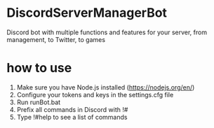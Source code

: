 # DiscordServerManagerBot
Discord bot with multiple functions and features for your server, from management, to Twitter, to games

# how to use
1. Make sure you have Node.js installed (https://nodejs.org/en/)
2. Configure your tokens and keys in the settings.cfg file
3. Run runBot.bat
4. Prefix all commands in Discord with !#
5. Type !#help to see a list of commands
